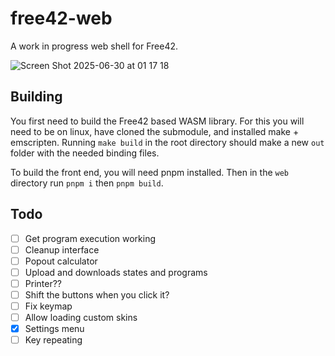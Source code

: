 # free42-web

A work in progress web shell for Free42.

![Screen Shot 2025-06-30 at 01 17 18](https://github.com/user-attachments/assets/fc99d0ba-39da-4b2f-8415-b927d3e63878)

## Building

You first need to build the Free42 based WASM library.
For this you will need to be on linux, have cloned the submodule, and installed make + emscripten.
Running `make build` in the root directory should make a new `out` folder with the needed binding files.

To build the front end, you will need pnpm installed.
Then in the `web` directory run `pnpm i` then `pnpm build`.

## Todo

- [ ] Get program execution working
- [ ] Cleanup interface
- [ ] Popout calculator
- [ ] Upload and downloads states and programs
- [ ] Printer??
- [ ] Shift the buttons when you click it?
- [ ] Fix keymap
- [ ] Allow loading custom skins
- [x] Settings menu
- [ ] Key repeating
